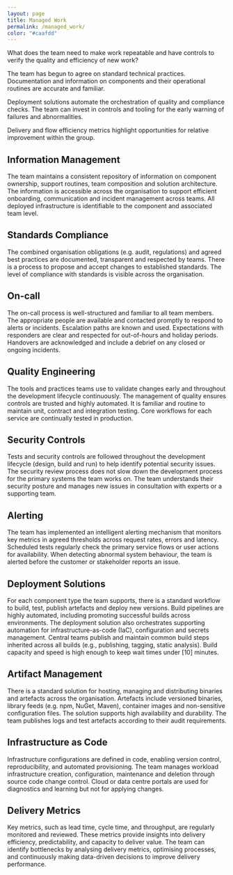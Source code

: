 ```yaml
---
layout: page
title: Managed Work
permalink: /managed_work/
color: "#caafdd"
---
```


What does the team need to make work repeatable and have controls to verify the quality and efficiency of new work? 

The team has begun to agree on standard technical practices. Documentation and information on components and their operational routines are accurate and familiar. 

Deployment solutions automate the orchestration of quality and compliance checks. The team can invest in controls and tooling for the early warning of failures and abnormalities. 

Delivery and flow efficiency metrics highlight opportunities for relative improvement within the group. 

## Information Management
The team maintains a consistent repository of information on component ownership, support routines, team composition and solution architecture.
The information is accessible across the organisation to support efficient onboarding, communication and incident management across teams.
All deployed infrastructure is identifiable to the component and associated team level.

## Standards Compliance
The combined organisation obligations (e.g. audit, regulations) and agreed best practices are documented, transparent and respected by teams. There is a process to propose and accept changes to established standards. The level of compliance with standards is visible across the organisation.

## On-call
The on-call process is well-structured and familiar to all team members. The appropriate people are available and contacted promptly to respond to alerts or incidents. Escalation paths are known and used. Expectations with responders are clear and respected for out-of-hours and holiday periods. Handovers are acknowledged and include a debrief on any closed or ongoing incidents.

## Quality Engineering
The tools and practices teams use to validate changes early and throughout the development lifecycle continuously. The management of quality ensures controls are trusted and highly automated. It is familiar and routine to maintain unit, contract and integration testing. Core workflows for each service are continually tested in production.

## Security Controls
Tests and security controls are followed throughout the development lifecycle (design, build and run) to help identify potential security issues. The security review process does not slow down the development process for the primary systems the team works on. The team understands their security posture and manages new issues in consultation with experts or a supporting team.

## Alerting
The team has implemented an intelligent alerting mechanism that monitors key metrics in agreed thresholds across request rates, errors and latency. Scheduled tests regularly check the primary service flows or user actions for availability. When detecting abnormal system behaviour, the team is alerted before the customer or stakeholder reports an issue.


## Deployment Solutions
For each component type the team supports, there is a standard workflow to build, test, publish artefacts and deploy new versions. Build pipelines are highly automated, including promoting successful builds across environments. The deployment solution also orchestrates supporting automation for infrastructure-as-code (IaC), configuration and secrets management. Central teams publish and maintain common build steps inherited across all builds (e.g., publishing, tagging, static analysis). Build capacity and speed is high enough to keep wait times under [10] minutes.

## Artifact Management
There is a standard solution for hosting, managing and distributing binaries and artefacts across the organisation. Artefacts include versioned binaries, library feeds (e.g. npm, NuGet, Maven), container images and non-sensitive configuration files. The solution supports high availability and durability. The team publishes logs and test artefacts according to their audit requirements.

## Infrastructure as Code
Infrastructure configurations are defined in code, enabling version control, reproducibility, and automated provisioning. The team manages workload infrastructure creation, configuration, maintenance and deletion through source code change control. Cloud or data centre portals are used for diagnostics and learning but not for applying changes.


## Delivery Metrics
Key metrics, such as lead time, cycle time, and throughput, are regularly monitored and reviewed. These metrics provide insights into delivery efficiency, predictability, and capacity to deliver value. The team can identify bottlenecks by analysing delivery metrics, optimising processes, and continuously making data-driven decisions to improve delivery performance.
